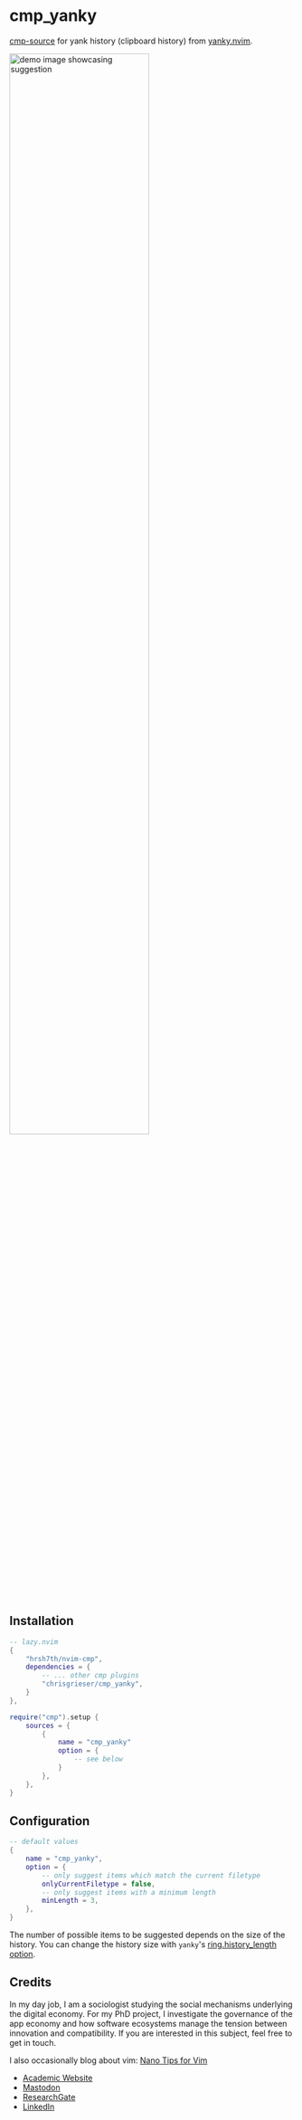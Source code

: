 <!-- LTeX: enabled=false -->
# cmp_yanky
<!-- LTeX: enabled=true -->

[cmp-source](https://github.com/hrsh7th/nvim-cmp) for yank history (clipboard
history) from [yanky.nvim](https://github.com/gbprod/yanky.nvim).

<img alt="demo image showcasing suggestion" width="70%" src="https://github.com/chrisgrieser/cmp_yanky/assets/73286100/e1e62358-63d0-4261-88ed-47bb155576d2">

## Installation

```lua
-- lazy.nvim
{
	"hrsh7th/nvim-cmp",
	dependencies = {
		-- ... other cmp plugins
		"chrisgrieser/cmp_yanky",
	}
},
```

```lua
require("cmp").setup {
	sources = {
		{ 
			name = "cmp_yanky"
			option = {
				-- see below
			}
		},
	},
}
```

## Configuration

```lua
-- default values
{
	name = "cmp_yanky",
	option = {
		-- only suggest items which match the current filetype
		onlyCurrentFiletype = false,
		-- only suggest items with a minimum length
		minLength = 3,
	},
}
```

The number of possible items to be suggested depends on the size of the
history. You can change the history size with `yanky`'s [ring.history_length
option](https://github.com/gbprod/yanky.nvim#ringhistory_length).

<!-- vale Google.FirstPerson = NO -->
## Credits
In my day job, I am a sociologist studying the social mechanisms underlying the
digital economy. For my PhD project, I investigate the governance of the app
economy and how software ecosystems manage the tension between innovation and
compatibility. If you are interested in this subject, feel free to get in touch.

I also occasionally blog about vim: [Nano Tips for Vim](https://nanotipsforvim.prose.sh)

- [Academic Website](https://chris-grieser.de/)
- [Mastodon](https://pkm.social/@pseudometa)
- [ResearchGate](https://www.researchgate.net/profile/Christopher-Grieser)
- [LinkedIn](https://www.linkedin.com/in/christopher-grieser-ba693b17a/)

